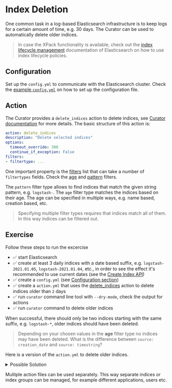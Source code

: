 # Index Deletion

One common task in a log-based Elasticsearch infrastructure is to keep logs for a certain amount of time, e.g. 30 days. The Curator can be used to automatically delete older indices. 

> In case the XPack functionality is available, check out the [index lifecycle management](https://www.elastic.co/guide/en/elasticsearch/reference/current/index-lifecycle-management.html) documentation of Elasticsearch on how to use index lifecycle policies.

## Configuration

Set up the `config.yml` to communicate with the Elasticsearch cluster. Check the [example `config.yml`](curator.html#configuration) on how to set up the configuration file.

## Action

The Curator provides a `delete_indices` action to delete indices, see [Curator documentation](https://www.elastic.co/guide/en/elasticsearch/client/curator/current/delete_indices.html) for more details. The basic structure of this action is:

```yaml
action: delete_indices
description: "Delete selected indices"
options:
  timeout_override: 300
  continue_if_exception: False
filters:
- filtertype: ...
```

One important property is the [filters](https://www.elastic.co/guide/en/elasticsearch/client/curator/current/filters.html) list that can take a number of `filtertypes` fields. Check the [age](https://www.elastic.co/guide/en/elasticsearch/client/curator/current/filtertype_age.html) and [pattern](https://www.elastic.co/guide/en/elasticsearch/client/curator/current/filtertype_pattern.html) filters.

The `pattern` filter type allows to find indices that match the given string pattern, e.g. `logstash-`. The `age` filter type matches the indices based on their age. The age can be specified in multiple ways, e.g. name based, creation based, etc.

> Specifying multiple filter types requires that indices match all of them. In this way indices can be filtered out.


## Exercise

Follow these steps to run the excercise

* ✅ start Elasticsearch
* ✅ create at least 3 daily indices with a date based suffix, e.g. `logstash-2021.01.05`, `logstash-2021.01.04`, etc., in order to see the effect it's recommended to use current dates (see the [Create Index API](https://www.elastic.co/guide/en/elasticsearch/reference/current/indices-create-index.html))
* ✅ create a `config.yml` (see [Configuration section](curator.html#configuration))
* ✅ create a `action.yml` that uses the [delete_indices](https://www.elastic.co/guide/en/elasticsearch/client/curator/current/delete_indices.html) action to delete indices older than `2` days
* ✅ run `curator` command line tool with `--dry-mode`, check the output for actions
* ✅ run `curator` command to delete older indices

When successful, there should only be two indices starting with the same suffix, e.g. `logstash-*`, older indices should have been deleted.

> Depending on your chosen values in the **age** filter type no indices may have been deleted. What is the difference between `source: creation_date` and `source: timestring`?


Here is a version of the `action.yml` to delete older indices.

<details>
<summary>Possible Solution</summary>

```yaml
# delete_indices.yml
---
actions:
  1:
    action: delete_indices
    description: >-
      Delete indices older than 2 days (based on timestring pattern), for logstash-
      prefixed indices. Ignore the error if the filter does not result in an actionable list
      of indices (ignore_empty_list) and exit cleanly.
    options:
      ignore_empty_list: True
      timeout_override:
      continue_if_exception: True
      disable_action: False
    filters:
    - filtertype: pattern
      kind: prefix
      value: logstash-
    - filtertype: age
      source: name
      direction: older
      timestring: '%Y.%m.%d'
      unit: days
      unit_count: 2
```
</details>

Mulitple action files can be used separately. This way separate indices or index groups can be managed, for example different applications, users etc.

